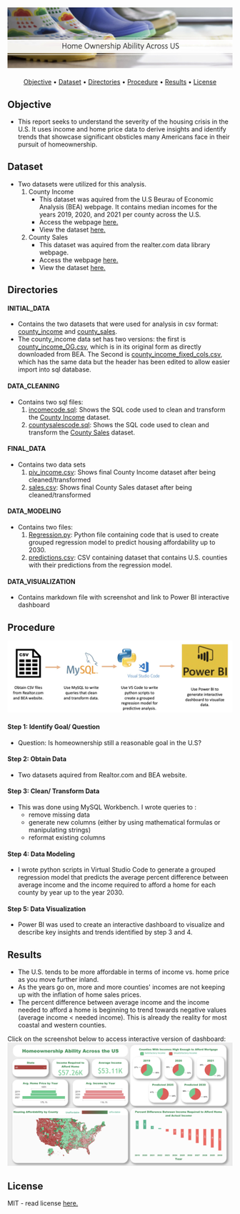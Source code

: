 ![Header_Icon][Header_icon]
---
<p align="center">
  <a href="#Objective">Objective</a> •
  <a href="#Dataset">Dataset</a> •
  <a href="#Directories">Directories</a> •
  <a href="#Procedure">Procedure</a> •
  <a href="#Results">Results</a> •
  <a href="#License">License</a>
</p>

## Objective
- This report seeks to understand the severity of the housing crisis in the U.S. It uses income and home price data to derive insights and identify trends that showcase significant obsticles many Americans face in their pursuit of homeownership.

## Dataset
- Two datasets were utilized for this analysis.
    1. County Income
       - This dataset was aquired from the U.S Beurau of Economic Analysis (BEA) webpage. It contains median incomes for the years 2019, 2020, and 2021 per county across the U.S.
       - Access the webpage [here.][income_data_link]
       - View the dataset [here.][income_fixed]
    3. County Sales
       - This dataset was aquired from the realter.com data library webpage.
       - Access the webpage [here.][sales_data_link]
       - View the dataset [here.][sales_initial]
    
## Directories

#### INITIAL_DATA
- Contains the two datasets that were used for analysis in csv format: [county_income][income_fixed] and [county_sales][sales_initial].
- The county_income data set has two versions: the first is [county_income_OG.csv][income_OG], which is in its original form as directly downloaded from BEA. The Second is [county_income_fixed_cols.csv][income_fixed], which has the same data but the header has been edited to allow easier import into sql database.
  
#### DATA_CLEANING
- Contains two sql files:
  1. [incomecode.sql][incomecode]: Shows the SQL code used to clean and transform the [County Income][income_fixed] dataset.
  2. [countysalescode.sql][salescode]: Shows the SQL code used to clean and transform the [County Sales][sales_initial] dataset.
 
#### FINAL_DATA
  - Contains two data sets
    1. [piv_income.csv][piv_income]: Shows final County Income dataset after being cleaned/transformed
    2. [sales.csv][sales_final]: Shows final County Sales dataset after being cleaned/transformed
   
#### DATA_MODELING
  - Contains two files:
    1. [Regression.py][regression]: Python file containing code that is used to create grouped regression model to predict housing affordability up to 2030.
    2. [predictions.csv][predictions]: CSV containing dataset that contains U.S. counties with their predictions from the regression model.

#### DATA_VISUALIZATION
  - Contains markdown file with screenshot and link to Power BI interactive dashboard


## Procedure
![Proj_steps][proj_steps]

#### Step 1: Identify Goal/ Question
  - Question: Is homeownership still a reasonable goal in the U.S?

#### Step 2: Obtain Data
  - Two datasets aquired from Realtor.com and BEA website.

#### Step 3: Clean/ Transform Data
  - This was done using MySQL Workbench. I wrote queries to :
    - remove missing data
    - generate new columns (either by using mathematical formulas or manipulating strings)
    - reformat existing columns

#### Step 4: Data Modeling
  - I wrote python scripts in Virtual Studio Code to generate a grouped regression model that predicts the average percent difference between average income and the income required to afford a home for each county by year up to the year 2030.

#### Step 5: Data Visualization
  - Power BI was used to create an interactive dashboard to visualize and describe key insights and trends identified by step 3 and 4.


## Results
- The U.S. tends to be more affordable in terms of income vs. home price as you move further inland.
- As the years go on, more and more counties' incomes are not keeping up with the inflation of home sales prices.
- The percent difference between average income and the income needed to afford a home is beginning to trend towards negative values (average income < needed income). This is already the reality for most coastal and western counties.

Click on the screenshot below to access interactive version of dashboard:
[![dashboard_img]][dashboard_link]

## License
MIT - read license [here.][license]
  























  <!-- Image Links -->
[Header_icon]: RESOURCES/readmee_icon.jpg
[proj_steps]: RESOURCES/analysis_steps.jpg
[dashboard_img]: RESOURCES/powerBI_screenshot.jpg

<!-- External Links -->
[dashboard_link]: https://app.powerbi.com/view?r=eyJrIjoiNGY1MGI1MGUtMTEwZC00ZTI2LWIyYjctMGFmODRmZjc2ZDljIiwidCI6ImI1ZWI4OTAyLWRlNTctNGUyZS05YTUxLTI0MWNhZmFiYTE0NCJ9
[income_data_link]: https://www.bea.gov/data/income-saving/personal-income-county-metro-and-other-areas
[sales_data_link]: https://www.realtor.com/research/data/

<!-- Github Links -->
[Initial_data]: https://github.com/GabbyGuinard/Homeownership_Ability_Across_US/tree/main/INITIAL_DATA
[income_OG]: https://github.com/GabbyGuinard/Homeownership_Ability_Across_US/blob/main/INITIAL_DATA/county_income_OG.csv
[income_fixed]: https://github.com/GabbyGuinard/Homeownership_Ability_Across_US/blob/main/INITIAL_DATA/county_income_fixed_cols.csv
[DATA_CLEANING]: https://github.com/GabbyGuinard/Homeownership_Ability_Across_US/tree/main/DATA_CLEANING
[incomecode]: https://github.com/GabbyGuinard/Homeownership_Ability_Across_US/blob/main/DATA_CLEANING/incomecode.sql
[salescode]: https://github.com/GabbyGuinard/Homeownership_Ability_Across_US/blob/main/DATA_CLEANING/countysalescods.sql
[FINAL_DATA]: https://github.com/GabbyGuinard/Homeownership_Ability_Across_US/tree/main/FINAL_DATA
[piv_income]: https://github.com/GabbyGuinard/Homeownership_Ability_Across_US/blob/main/FINAL_DATA/piv_income.csv
[DATA_MODELING]: https://github.com/GabbyGuinard/Homeownership_Ability_Across_US/tree/main/DATA_MODELING
[regression]: https://github.com/GabbyGuinard/Homeownership_Ability_Across_US/blob/main/DATA_MODELING/Regression.py
[predictions]: https://github.com/GabbyGuinard/Homeownership_Ability_Across_US/blob/main/DATA_MODELING/predictions.csv
[License]: https://github.com/GabbyGuinard/Homeownership_Ability_Across_US/blob/main/LICENSE
[sales_initial]: https://github.com/GabbyGuinard/Homeownership_Ability_Across_US/blob/main/INITIAL_DATA/county_sales.csv
[sales_final]: https://github.com/GabbyGuinard/Homeownership_Ability_Across_US/blob/main/FINAL_DATA/sales.csv
